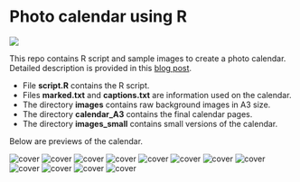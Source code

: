 # Photo calendar using R

![](./images_small/cover1.jpg)

This repo contains R script and sample images to create a photo calendar. Detailed description is provided in this [blog post]( https://www.royfrancis.com/photo-calender-using-r/). 

* File **script.R** contains the R script.
* Files **marked.txt** and **captions.txt** are information used on the calendar.
* The directory **images** contains raw background images in A3 size. 
* The directory **calendar_A3** contains the final calendar pages. 
* The directory **images_small** contains small versions of the calendar. 

Below are previews of the calendar.

![cover](./images_small/1.jpg)
![cover](./images_small/2.jpg)
![cover](./images_small/3.jpg)
![cover](./images_small/4.jpg)
![cover](./images_small/5.jpg)
![cover](./images_small/6.jpg)
![cover](./images_small/7.jpg)
![cover](./images_small/8.jpg)
![cover](./images_small/9.jpg)
![cover](./images_small/10.jpg)
![cover](./images_small/11.jpg)
![cover](./images_small/12.jpg)
